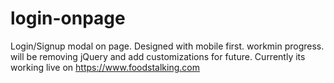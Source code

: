 # login-onpage
Login/Signup modal on page. Designed with mobile first.
workmin progress. will be removing jQuery and add customizations for future. 
Currently its working live on https://www.foodstalking.com
